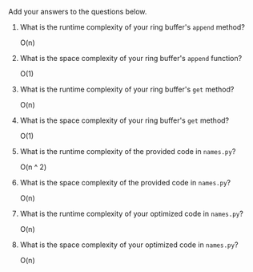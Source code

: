Add your answers to the questions below.

1. What is the runtime complexity of your ring buffer's `append` method?

   O(n)

2. What is the space complexity of your ring buffer's `append` function?

   O(1)

3. What is the runtime complexity of your ring buffer's `get` method?

   O(n)

4. What is the space complexity of your ring buffer's `get` method?

   O(1)

5. What is the runtime complexity of the provided code in `names.py`?

   O(n ^ 2)

6. What is the space complexity of the provided code in `names.py`?

   O(n)

7. What is the runtime complexity of your optimized code in `names.py`?

   O(n)

8. What is the space complexity of your optimized code in `names.py`?

   O(n)
